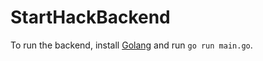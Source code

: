 # StartHackBackend

To run the backend, install [Golang](https://golang.org) and run <code>go run main.go</code>.